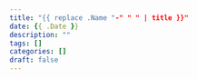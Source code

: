 ```yaml
---
title: "{{ replace .Name "-" " " | title }}"
date: {{ .Date }}
description: ""
tags: []
categories: []
draft: false
---
```



